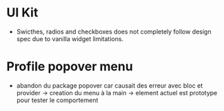 # UI Kit
- Swicthes, radios and checkboxes does not completely follow design spec  due to vanilla widget limitations.

# Profile popover menu
- abandon du package popover car causait des erreur avec bloc et provider
-> creation du menu à la main
-> element actuel est prototype pour tester le comportement